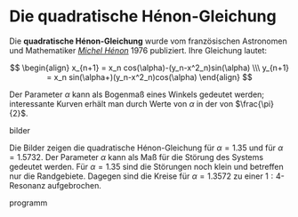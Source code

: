 # Die quadratische Hénon-Gleichung

Die **quadratische Hénon-Gleichung** wurde vom französischen Astronomen und Mathematiker *[Michel Hénon](https://de.wikipedia.org/wiki/Michel_H%C3%A9non)* 1976 publiziert. Ihre Gleichung lautet:

$$
\begin{align}
x_{n+1} = x_n cos(\alpha)-(y_n-x^2_n)sin(\alpha) \\\
y_{n+1} = x_n sin(\alpha+)(y_n-x^2_n)cos(\alpha)
\end{align}
$$

Der Parameter $\alpha$ kann als Bogenmaß eines Winkels gedeutet werden; interessante Kurven erhält man durch Werte von $\alpha$ in der von $\frac{\pi}{2}$.

bilder

Die Bilder zeigen die quadratische Hénon-Gleichung für $\alpha = 1.35$ und für $\alpha = 1.5732$. Der Parameter $\alpha$ kann als Maß für die Störung des Systems gedeutet werden. Für $\alpha = 1.35$ sind die Störungen noch klein und betreffen nur die Randgebiete. Dagegen sind die Kreise für $\alpha = 1.3572$ zu einer $1:4$-Resonanz aufgebrochen.

programm